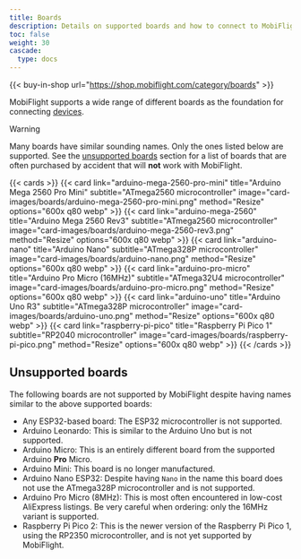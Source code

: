 ```yaml
---
title: Boards
description: Details on supported boards and how to connect to MobiFlight
toc: false
weight: 30
cascade:
  type: docs
---
```


{{< buy-in-shop url="https://shop.mobiflight.com/category/boards" >}}

MobiFlight supports a wide range of different boards as the foundation for connecting [devices](../devices/).

> [!WARNING]
> Many boards have similar sounding names. Only the ones listed below are supported. See the
> [unsupported boards](#unsupported-boards) section for a list of boards that are often purchased by accident
> that will **not** work with MobiFlight.

{{< cards >}}
{{< card link="arduino-mega-2560-pro-mini" title="Arduino Mega 2560 Pro Mini" subtitle="ATmega2560 microcontroller" image="card-images/boards/arduino-mega-2560-pro-mini.png" method="Resize" options="600x q80 webp" >}}
{{< card link="arduino-mega-2560" title="Arduino Mega 2560 Rev3" subtitle="ATmega2560 microcontroller" image="card-images/boards/arduino-mega-2560-rev3.png" method="Resize" options="600x q80 webp" >}}
{{< card link="arduino-nano" title="Arduino Nano" subtitle="ATmega328P microcontroller" image="card-images/boards/arduino-nano.png" method="Resize" options="600x q80 webp" >}}
{{< card link="arduino-pro-micro" title="Arduino Pro Micro (16MHz)" subtitle="ATmega32U4 microcontroller" image="card-images/boards/arduino-pro-micro.png" method="Resize" options="600x q80 webp" >}}
{{< card link="arduino-uno" title="Arduino Uno R3" subtitle="ATmega328P microcontroller" image="card-images/boards/arduino-uno.png" method="Resize" options="600x q80 webp" >}}
{{< card link="raspberry-pi-pico" title="Raspberry Pi Pico 1" subtitle="RP2040 microcontroller" image="card-images/boards/raspberry-pi-pico.png" method="Resize" options="600x q80 webp" >}}
{{< /cards >}}

## Unsupported boards

The following boards are not supported by MobiFlight despite having names similar to the above supported boards:

- Any ESP32-based board: The ESP32 microcontroller is not supported.
- Arduino Leonardo: This is similar to the Arduino Uno but is not supported.
- Arduino Micro: This is an entirely different board from the supported Arduino **Pro** Micro.
- Arduino Mini: This board is no longer manufactured.
- Arduino Nano ESP32: Despite having `Nano` in the name this board does not use the ATmega328P microcontroller and is not supported.
- Arduino Pro Micro (8MHz): This is most often encountered in low-cost AliExpress listings. Be very careful when ordering: only the 16MHz variant is supported.
- Raspberry Pi Pico 2: This is the newer version of the Raspberry Pi Pico 1, using the RP2350 microcontroller, and is not yet supported by MobiFlight.
